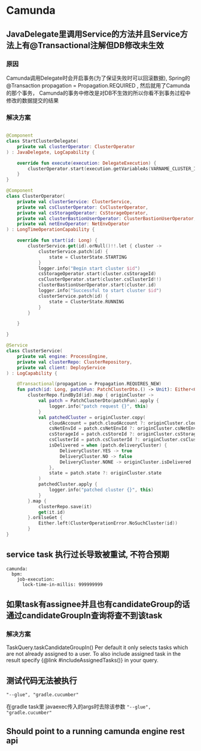 # Camunda

## JavaDelegate里调用Service的方法并且Service方法上有@Transactional注解但DB修改未生效

### 原因

Camunda调用Delegate时会开启事务(为了保证失败时可以回滚数据), Spring的@Transaction propagation = Propagation.REQUIRED ,
然后就用了Camunda的那个事务，
Camunda的事务中修改是对DB不生效的所以你看不到事务过程中修改的数据提交的结果

### 解决方案

```kotlin

@Component
class StartClusterDelegate(
	private val clusterOperator: ClusterOperator
) : JavaDelegate, LogCapability {

	override fun execute(execution: DelegateExecution) {
		clusterOperator.start(execution.getVariableAs(VARNAME_CLUSTER_ID))
	}
}

@Component
class ClusterOperator(
	private val clusterService: ClusterService,
	private val csClusterOperator: CsClusterOperator,
	private val csStorageOperator: CsStorageOperator,
	private val clusterBastionUserOperator: ClusterBastionUserOperator,
	private val netEnvOperator: NetEnvOperator
) : LongTimeOperationCapability {

	override fun start(id: Long) {
		clusterService.get(id).orNull()!!.let { cluster ->
			clusterService.patch(id) {
				state = ClusterState.STARTING
			}
			logger.info("Begin start cluster $id")
			csStorageOperator.start(cluster.csStorageId)
			csClusterOperator.start(cluster.csClusterId!!)
			clusterBastionUserOperator.start(cluster.id)
			logger.info("Successful to start cluster $id")
			clusterService.patch(id) {
				state = ClusterState.RUNNING
			}
		}

	}

}

@Service
class ClusterService(
	private val engine: ProcessEngine,
	private val clusterRepo: ClusterRepository,
	private val client: DeployService
) : LogCapability {

	@Transactional(propagation = Propagation.REQUIRES_NEW)
	fun patch(id: Long, patchFun: PatchClusterDto.() -> Unit): Either<ClusterOperationError, ClusterDetail> =
		clusterRepo.findById(id).map { originCluster ->
			val patch = PatchClusterDto(patchFun).apply {
				logger.info("patch request {}", this)
			}
			val patchedCluster = originCluster.copy(
				cloudAccount = patch.cloudAccount ?: originCluster.cloudAccount,
				csNetEnvId = patch.csNetEnvId ?: originCluster.csNetEnvId,
				csStorageId = patch.csStoreId ?: originCluster.csStorageId,
				csClusterId = patch.csClusterId ?: originCluster.csClusterId,
				isDelivered = when (patch.deliveryCluster) {
					DeliveryCluster.YES -> true
					DeliveryCluster.NO -> false
					DeliveryCluster.NONE -> originCluster.isDelivered
				},
				state = patch.state ?: originCluster.state
			)
			patchedCluster.apply {
				logger.info("patched cluster {}", this)
			}
		}.map {
			clusterRepo.save(it)
			get(it.id)
		}.orElseGet {
			Either.left(ClusterOperationError.NoSuchCluster(id))
		}
}

```

## service task 执行过长导致被重试, 不符合预期

```
camunda:
  bpm:
    job-execution:
      lock-time-in-millis: 999999999
```

## 如果task有assignee并且也有candidateGroup的话通过candidateGroupIn查询将查不到该task

### 解决方案

TaskQuery.taskCandidateGroupIn()
Per default it only selects tasks which are not already assigned to a user.
To also include assigned task in the result specify {@link #includeAssignedTasks()} in your query.

## 测试代码无法被执行

```
"--glue", "gradle.cucumber"
```

在gradle task里 javaexec传入的args时去除该参数
`"--glue", "gradle.cucumber"`

## Should point to a running camunda engine rest api

